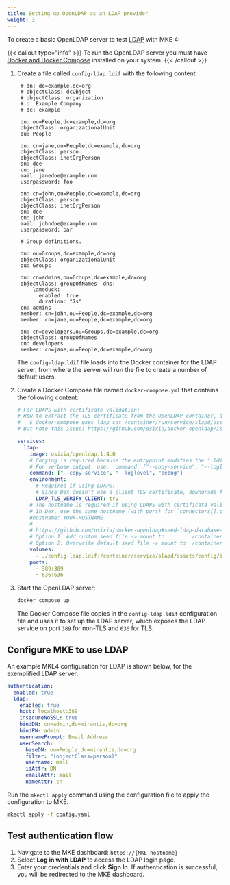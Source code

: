 ```yaml
---
title: Setting up OpenLDAP as an LDAP provider
weight: 3
---
```


To create a basic OpenLDAP server to test
[LDAP](../../../../docs/configuration/authentication/ldap) with MKE 4:

{{< callout type="info" >}}
To run the OpenLDAP server you must have [Docker and Docker Compose](https://docs.docker.com/engine/install/) installed on your system.
{{< /callout >}}

1. Create a file called `config-ldap.ldif` with the following content:

   ```ldif
    # dn: dc=example,dc=org
    # objectClass: dcObject
    # objectClass: organization
    # o: Example Company
    # dc: example

    dn: ou=People,dc=example,dc=org
    objectClass: organizationalUnit
    ou: People

    dn: cn=jane,ou=People,dc=example,dc=org
    objectClass: person
    objectClass: inetOrgPerson
    sn: doe
    cn: jane
    mail: janedoe@example.com
    userpassword: foo

    dn: cn=john,ou=People,dc=example,dc=org
    objectClass: person
    objectClass: inetOrgPerson
    sn: doe
    cn: john
    mail: johndoe@example.com
    userpassword: bar

    # Group definitions.

    dn: ou=Groups,dc=example,dc=org
    objectClass: organizationalUnit
    ou: Groups

    dn: cn=admins,ou=Groups,dc=example,dc=org
    objectClass: groupOfNames  dns:
        lameduck:
          enabled: true
          duration: "7s"
    cn: admins
    member: cn=john,ou=People,dc=example,dc=org
    member: cn=jane,ou=People,dc=example,dc=org

    dn: cn=developers,ou=Groups,dc=example,dc=org
    objectClass: groupOfNames
    cn: developers
    member: cn=jane,ou=People,dc=example,dc=org
   ```

   The `config-ldap.ldif` file loads into the Docker container for the LDAP server, from where the server will run the file to create a number of default users.

2. Create a Docker Compose file named `docker-compose.yml` that contains the following content:

   ```yaml
   # For LDAPS with certificate validation:
   # How to extract the TLS certificate from the OpenLDAP container, and encode it for the Dex config (`rootCAData`):
   #   $ docker-compose exec ldap cat /container/run/service/slapd/assets/certs/ca.crt | base64 -w 0
   # But note this issue: https://github.com/osixia/docker-openldap/issues/506

   services:
     ldap:
       image: osixia/openldap:1.4.0
       # Copying is required because the entrypoint modifies the *.ldif files.
       # For verbose output, use:  command: ["--copy-service", "--loglevel", "debug"]
       command: ["--copy-service", "--loglevel", "debug"]
       environment:
         # Required if using LDAPS:
         # Since Dex doesn't use a client TLS certificate, downgrade from "demand" to "try".
         LDAP_TLS_VERIFY_CLIENT: try
       # The hostname is required if using LDAPS with certificate validation.
       # In Dex, use the same hostname (with port) for `connectors[].config.host`.
       #hostname: YOUR-HOSTNAME
       #
       # https://github.com/osixia/docker-openldap#seed-ldap-database-with-ldif
       # Option 1: Add custom seed file -> mount to         /container/service/slapd/assets/config/bootstrap/ldif/custom/
       # Option 2: Overwrite default seed file -> mount to  /container/service/slapd/assets/config/bootstrap/ldif/
       volumes:
         - ./config-ldap.ldif:/container/service/slapd/assets/config/bootstrap/ldif/custom/config-ldap.ldif
       ports:
         - 389:389
         - 636:636
   ```

3. Start the OpenLDAP server:

   ```bash
   docker compose up
   ```

   The Docker Compose file copies in the `config-ldap.ldif` configuration file and uses it to set up the LDAP server, which exposes the LDAP service on port `389` for non-TLS and `636` for TLS.

## Configure MKE to use LDAP

An example MKE4 configuration for LDAP is shown below, for the exemplified LDAP server:

```yaml
authentication:
  enabled: true
  ldap:
    enabled: true
    host: localhost:389
    insecureNoSSL: true
    bindDN: cn=admin,dc=mirantis,dc=org
    bindPW: admin
    usernamePrompt: Email Address
    userSearch:
      baseDN: ou=People,dc=mirantis,dc=org
      filter: "(objectClass=person)"
      username: mail
      idAttr: DN
      emailAttr: mail
      nameAttr: cn
```

Run the `mkectl apply` command using the configuration file to apply the configuration to MKE.

```bash
mkectl apply -f config.yaml
```

## Test authentication flow

1. Navigate to the MKE dashboard: `https://{MKE hostname}`
2. Select **Log in with LDAP** to access the LDAP login page.
3. Enter your credentials and click **Sign In**. If authentication is successful,
   you will be redirected to the MKE dashboard.
